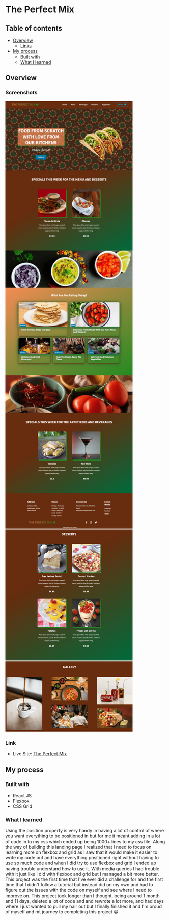 # The Perfect Mix

## Table of contents

- [Overview](#overview)
  - [Links](#links)
- [My process](#my-process)
  - [Built with](#built-with)
  - [What I learned](#what-i-learned)

## Overview

### Screenshots

<img src="/src/screenshots/main-page.png" width="400"/> 
<img src="/src/screenshots/food-section.png" width="400"/> 
<img src="/src/screenshots/gallery.png" width="400"/>

### Link

- Live Site: [The Perfect Mix](https://the-perfect-mix.netlify.app/)

## My process

### Built with

- React JS
- Flexbox
- CSS Grid

### What I learned

Using the position property is very handy in having a lot of control of where you want everything to be positioned in but for me it meant adding in a lot of code in to my css which ended up being 1000+ lines to my css file. Along the way of building this landing page I realized that I need to focus on learning more on flexbox and grid as I saw that it would make it easier to write my code out and have everything positioned right without having to use so much code and when I did try to use flexbox and grid I ended up having trouble understand how to use it. With media queries I had trouble with it just like I did with flexbox and grid but I managed a bit more better. This project was the first time that I've ever did a challenge for and the first time that I didn't follow a tutorial but instead did on my own and had to figure out the issues with the code on myself and see where I need to improve on. This project took longer than I thought, being around 1 month and 11 days, deleted a lot of code and and rewrote a lot more, and had days where I just wanted to pull my hair out but I finally finished it and I'm proud of myself and mt journey to completing this project :grin:
